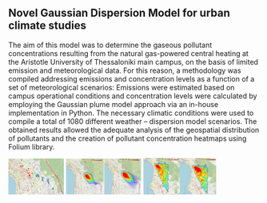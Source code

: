 ## Novel Gaussian Dispersion Model for urban climate studies

The aim of this model was to determine the gaseous pollutant concentrations resulting from the natural gas-powered central heating at the Aristotle University of Thessaloniki main campus, on the basis of limited emission and meteorological data. For this reason, a methodology was compiled addressing emissions and concentration levels as a function of a set of meteorological scenarios: Emissions were estimated based on campus operational conditions and concentration levels were calculated by employing the Gaussian plume model approach via an in-house implementation in Python. The necessary climatic conditions were used to compile a total of 1080 different weather – dispersion model scenarios. The obtained results allowed the adequate analysis of the geospatial distribution of pollutants and the creation of pollutant concentration heatmaps using Folium library.

<img src="https://github.com/andreasgav/Novel-Gaussian-Dispersion-Model-for-urban-climate-studies/blob/main/Points%20in%20Thessaloniki%20were%20maximum%20values%20occur.jpg" width="22%"></img> <img src="https://github.com/andreasgav/Novel-Gaussian-Dispersion-Model-for-urban-climate-studies/blob/main/architecture_heatmap.JPG" width="30%"></img> <img src="https://github.com/andreasgav/Novel-Gaussian-Dispersion-Model-for-urban-climate-studies/blob/main/total_heatmap.JPG" width="29%"></img> 
